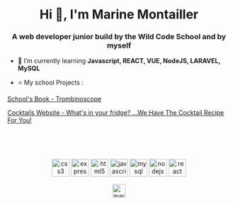 <h1 align="center">Hi 👋, I'm Marine Montailler</h1>
<h3 align="center">A web developer junior build by the Wild Code School and by myself</h3>

- 🌱 I’m currently learning **Javascript, REACT, VUE, NodeJS, LARAVEL, MySQL**

- ⭐️ My school Projects :

<p>
<a href="https://wildcodeschool.github.io/Lyon-js-202005-project-Trombino/" target="blank">School's Book - Trombinoscope</a>
</p>
<p>
<a href="https://shakeit.netlify.app/" target="blank">Cocktails Website - What's in your fridge? ...We Have The Cocktail Recipe For You!</a>
</p>

<br/>
<br/>
<br/>


<p align="center"><img src="https://devicons.github.io/devicon/devicon.git/icons/css3/css3-original-wordmark.svg" alt="css3" width="40" height="40"/> <img src="https://devicons.github.io/devicon/devicon.git/icons/express/express-original-wordmark.svg" alt="express" width="40" height="40"/> <img src="https://devicons.github.io/devicon/devicon.git/icons/html5/html5-original-wordmark.svg" alt="html5" width="40" height="40"/> <img src="https://devicons.github.io/devicon/devicon.git/icons/javascript/javascript-original.svg" alt="javascript" width="40" height="40"/> <img src="https://devicons.github.io/devicon/devicon.git/icons/mysql/mysql-original-wordmark.svg" alt="mysql" width="40" height="40"/> <img src="https://devicons.github.io/devicon/devicon.git/icons/nodejs/nodejs-original-wordmark.svg" alt="nodejs" width="40" height="40"/> <img src="https://devicons.github.io/devicon/devicon.git/icons/react/react-original-wordmark.svg" alt="react" width="40" height="40"/></p>

<p align="center">
<a href="https://www.linkedin.com/in/marine-montailler-193298185/" target="blank"><img align="center" src="https://cdn.jsdelivr.net/npm/simple-icons@3.0.1/icons/linkedin.svg" alt="marine montailler" height="30" width="30" /></a>
</p>
